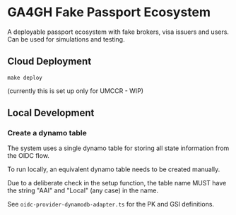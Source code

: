 # GA4GH Fake Passport Ecosystem

A deployable passport ecosystem with fake brokers, visa issuers and
users. Can be used for simulations and testing.

## Cloud Deployment

```
make deploy
```

(currently this is set up only for UMCCR - WIP)

## Local Development

### Create a dynamo table

The system uses a single dynamo table for storing all state information
from the OIDC flow.

To run locally, an equivalent dynamo table needs to be created manually.

Due to a deliberate check in the setup function, the table name MUST have the
string "AAI" and "Local" (any case) in the name.

See `oidc-provider-dynamodb-adapter.ts` for the PK and GSI definitions.
